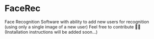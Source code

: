 # FaceRec
Face Recognition Software with ability to add new users for recognition (using only a single image of a new user)
Feel free to contribute 🌟🌟
(Installation instructions will be added soon...)
